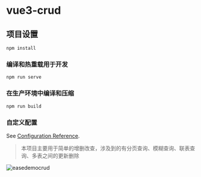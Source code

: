 # vue3-crud

## 项目设置
```
npm install
```

### 编译和热重载用于开发
```
npm run serve
```

### 在生产环境中编译和压缩 
```
npm run build
```

### 自定义配置
See [Configuration Reference](https://cli.vuejs.org/config/).



> 本项目主要用于简单的增删改查，涉及到的有分页查询、模糊查询、联表查询、多表之间的更新删除

![easedemocrud](https://cdn.jsdelivr.net/gh/MeowHuang/image/img202310240319868.png)
